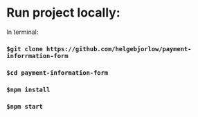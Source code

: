 # Run project locally:

In terminal:

### `$git clone https://github.com/helgebjorlow/payment-inforrmation-form`
### `$cd payment-information-form`
### `$npm install`
### `$npm start`
